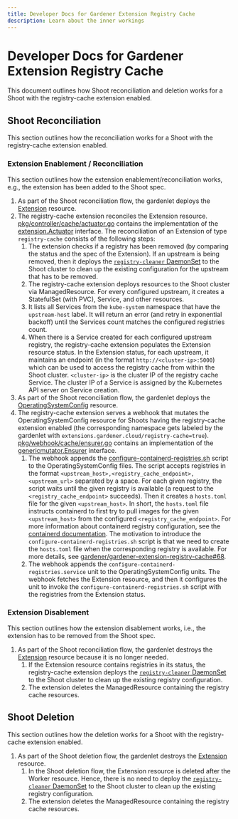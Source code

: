 ```yaml
---
title: Developer Docs for Gardener Extension Registry Cache
description: Learn about the inner workings
---
```


# Developer Docs for Gardener Extension Registry Cache

This document outlines how Shoot reconciliation and deletion works for a Shoot with the registry-cache extension enabled.

## Shoot Reconciliation

This section outlines how the reconciliation works for a Shoot with the registry-cache extension enabled.

### Extension Enablement / Reconciliation

This section outlines how the extension enablement/reconciliation works, e.g., the extension has been added to the Shoot spec.

1. As part of the Shoot reconciliation flow, the gardenlet deploys the [Extension](https://github.com/gardener/gardener/blob/master/docs/extensions/extension.md) resource.
1. The registry-cache extension reconciles the Extension resource. [pkg/controller/cache/actuator.go](../../pkg/controller/cache/actuator.go) contains the implementation of the [extension.Actuator](https://github.com/gardener/gardener/blob/v1.88.0/extensions/pkg/controller/extension/actuator.go) interface. The reconciliation of an Extension of type `registry-cache` consists of the following steps:
   1. The extension checks if a registry has been removed (by comparing the status and the spec of the Extension). If an upstream is being removed, then it deploys the [`registry-cleaner` DaemonSet](../../pkg/component/registryconfigurationcleaner/registry_configuration_cleaner.go) to the Shoot cluster to clean up the existing configuration for the upstream that has to be removed.
   1. The registry-cache extension deploys resources to the Shoot cluster via ManagedResource. For every configured upstream, it creates a StatefulSet (with PVC), Service, and other resources.
   1. It lists all Services from the `kube-system` namespace that have the `upstream-host` label. It will return an error (and retry in exponential backoff) until the Services count matches the configured registries count.
   1. When there is a Service created for each configured upstream registry, the registry-cache extension populates the Extension resource status. In the Extension status, for each upstream, it maintains an endpoint (in the format `http://<cluster-ip>:5000`) which can be used to access the registry cache from within the Shoot cluster. `<cluster-ip>` is the cluster IP of the registry cache Service. The cluster IP of a Service is assigned by the Kubernetes API server on Service creation.
1. As part of the Shoot reconciliation flow, the gardenlet deploys the [OperatingSystemConfig](https://github.com/gardener/gardener/blob/master/docs/extensions/operatingsystemconfig.md) resource.
1. The registry-cache extension serves a webhook that mutates the OperatingSystemConfig resource for Shoots having the registry-cache extension enabled (the corresponding namespace gets labeled by the gardenlet with `extensions.gardener.cloud/registry-cache=true`). [pkg/webhook/cache/ensurer.go](../../pkg/webhook/cache/ensurer.go) contains an implementation of the [genericmutator.Ensurer](https://github.com/gardener/gardener/blob/v1.88.0/extensions/pkg/webhook/controlplane/genericmutator/mutator.go) interface.
   1. The webhook appends the [configure-containerd-registries.sh](../../pkg/webhook/cache/scripts/configure-containerd-registries.sh) script to the OperatingSystemConfig files. The script accepts registries in the format `<upstream_host>,<registry_cache_endpoint>,<upstream_url>` separated by a space. For each given registry, the script waits until the given registry is available (a request to the `<registry_cache_endpoint>` succeeds). Then it creates a `hosts.toml` file for the given `<upstream_host>`. In short, the `hosts.toml` file instructs containerd to first try to pull images for the given `<upstream_host>` from the configured `<registry_cache_endpoint>`. For more information about containerd registry configuration, see the [containerd documentation](https://github.com/containerd/containerd/blob/main/docs/hosts.md). The motivation to introduce the `configure-containerd-registries.sh` script is that we need to create the `hosts.toml` file when the corresponding registry is available. For more details, see [gardener/gardener-extension-registry-cache#68](https://github.com/gardener/gardener-extension-registry-cache/pull/68).
   1. The webhook appends the `configure-containerd-registries.service` unit to the OperatingSystemConfig units. The webhook fetches the Extension resource, and then it configures the unit to invoke the `configure-containerd-registries.sh` script with the registries from the Extension status.

### Extension Disablement

This section outlines how the extension disablement works, i.e., the extension has to be removed from the Shoot spec.

1. As part of the Shoot reconciliation flow, the gardenlet destroys the [Extension](https://github.com/gardener/gardener/blob/master/docs/extensions/extension.md) resource because it is no longer needed.
   1. If the Extension resource contains registries in its status, the registry-cache extension deploys the [`registry-cleaner` DaemonSet](../../pkg/component/registryconfigurationcleaner/registry_configuration_cleaner.go) to the Shoot cluster to clean up the existing registry configuration.
   1. The extension deletes the ManagedResource containing the registry cache resources.

## Shoot Deletion

This section outlines how the deletion works for a Shoot with the registry-cache extension enabled.

1. As part of the Shoot deletion flow, the gardenlet destroys the [Extension](https://github.com/gardener/gardener/blob/master/docs/extensions/extension.md) resource.
   1. In the Shoot deletion flow, the Extension resource is deleted after the Worker resource. Hence, there is no need to deploy the [`registry-cleaner` DaemonSet](../../pkg/component/registryconfigurationcleaner/registry_configuration_cleaner.go) to the Shoot cluster to clean up the existing registry configuration.
   1. The extension deletes the ManagedResource containing the registry cache resources.
